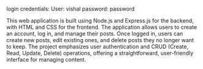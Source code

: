 login credentials:
User: vishal
password: password


This web application is built using Node.js and Express.js for the backend, with HTML and CSS for the frontend. The application allows users to create an account, log in, and manage their posts. Once logged in, users can create new posts, edit existing ones, and delete posts they no longer want to keep. The project emphasizes user authentication and CRUD (Create, Read, Update, Delete) operations, offering a straightforward, user-friendly interface for managing content.
